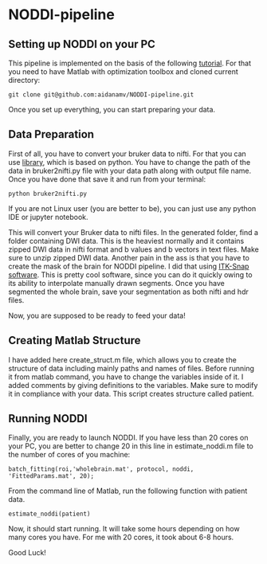 # NODDI-pipeline
## Setting up NODDI on your PC
This pipeline is implemented on the basis of the following [tutorial](http://mig.cs.ucl.ac.uk/index.php?n=Tutorial.NODDImatlab).
For that you need to have Matlab with optimization toolbox and cloned current directory:

`git clone git@github.com:aidanamv/NODDI-pipeline.git` 

Once you set up everything, you can start preparing your data. 

## Data Preparation
First of all, you have to convert your bruker data to nifti. For that you can use [library](https://github.com/SebastianoF/bruker2nifti), which is based on python. You have to change the path of the data in bruker2nifti.py file with your data path along with output file name. Once you have done that save it and run from your terminal:

`python bruker2nifti.py` 

If you are not Linux user (you are better to be), you can just use any python IDE or jupyter notebook.

This will convert your Bruker data to nifti files. In the generated folder, find a folder containing DWI data. This is the heaviest normally and it contains zipped DWI data in nifti format and b values and b vectors in text files. Make sure to unzip zipped DWI data. Another pain in the ass is that you have to create the mask of the brain for NODDI pipeline. I did that using [ITK-Snap software](http://www.itksnap.org/pmwiki/pmwiki.php). This is pretty cool software, since you can do it quickly owing to its ability to interpolate manually drawn segments. Once you have segmented the whole brain, save your segmentation as both nifti and hdr files. 

Now, you are supposed to be ready to feed your data!

## Creating Matlab Structure

I have added here create_struct.m file, which allows you to create the structure of data including mainly paths and names of files. Before running it from matlab command, you have to change the variables inside of it. I added comments by giving definitions to the variables. Make sure to modify it in compliance with your data. This script creates structure called patient. 

## Running NODDI

Finally, you are ready to launch NODDI. If you have less than 20 cores on your PC, you are better to change 20 in this line in estimate_noddi.m file to the number of cores of you machine:

`batch_fitting(roi,'wholebrain.mat', protocol, noddi, 'FittedParams.mat', 20);
` 

From the command line of Matlab, run the following function with patient data.

`estimate_noddi(patient)` 

Now, it should start running. It will take some hours depending on how many cores you have. For me with 20 cores, it took about 6-8 hours.

Good Luck!

